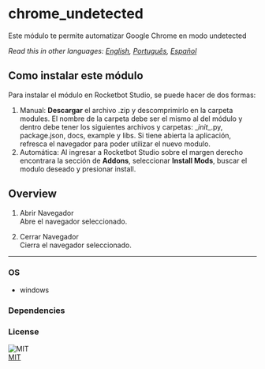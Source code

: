 # chrome_undetected
  
Este módulo te permite automatizar Google Chrome en modo undetected  

*Read this in other languages: [English](README.md), [Português](README.pr.md), [Español](README.es.md)*

## Como instalar este módulo
  
Para instalar el módulo en Rocketbot Studio, se puede hacer de dos formas:
1. Manual: __Descargar__ el archivo .zip y descomprimirlo en la carpeta modules. El nombre de la carpeta debe ser el mismo al del módulo y dentro debe tener los siguientes archivos y carpetas: \__init__.py, package.json, docs, example y libs. Si tiene abierta la aplicación, refresca el navegador para poder utilizar el nuevo modulo.
2. Automática: Al ingresar a Rocketbot Studio sobre el margen derecho encontrara la sección de **Addons**, seleccionar **Install Mods**, buscar el modulo deseado y presionar install.  


## Overview


1. Abrir Navegador  
Abre el navegador seleccionado.

2. Cerrar Navegador  
Cierra el navegador seleccionado.  




----
### OS

- windows

### Dependencies

### License
  
![MIT](https://img.shields.io/github/license/instaloader/instaloader.svg)  
[MIT](https://opensource.org/license/mit)